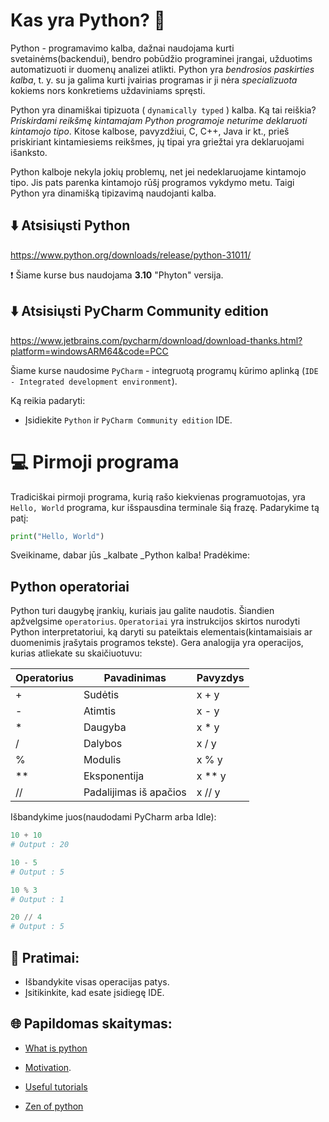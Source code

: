 # Kas yra Python? 🐍
 
Python - programavimo kalba, dažnai naudojama kurti svetainėms(backendui), bendro pobūdžio programinei įrangai, užduotims automatizuoti ir duomenų analizei atlikti. Python yra _bendrosios paskirties kalba_, t. y. su ja galima kurti įvairias programas ir ji nėra _specializuota_ kokiems nors konkretiems uždaviniams spręsti.
 
Python yra dinamiškai tipizuota ( `dynamically typed` ) kalba. Ką tai reiškia? _Priskirdami reikšmę kintamajam Python programoje neturime deklaruoti kintamojo tipo_. Kitose kalbose, pavyzdžiui, C, C++, Java ir kt., prieš priskiriant kintamiesiems reikšmes, jų tipai yra griežtai yra deklaruojami išanksto.
 
Python kalboje nekyla jokių problemų, net jei nedeklaruojame kintamojo tipo. Jis pats parenka kintamojo rūšį programos vykdymo metu. Taigi Python yra dinamišką tipizavimą naudojanti kalba.
 
 
## ⬇️ Atsisiųsti Python
 
https://www.python.org/downloads/release/python-31011/
 
❗ Šiame kurse bus naudojama **3.10** "Phyton" versija.
 
## ⬇️ Atsisiųsti PyCharm Community edition
 
https://www.jetbrains.com/pycharm/download/download-thanks.html?platform=windowsARM64&code=PCC
 
Šiame kurse naudosime `PyCharm` - integruotą programų kūrimo aplinką (`IDE - Integrated development environment`).
 
Ką reikia padaryti:
* Įsidiekite `Python` ir `PyCharm Community edition` IDE.
 
 
# 💻 Pirmoji programa
 
Tradiciškai pirmoji programa, kurią rašo kiekvienas programuotojas, yra `Hello, World` programa, kur išspausdina terminale šią frazę. Padarykime tą patį:
 
```python
print("Hello, World")
```
 
Sveikiname, dabar jūs _kalbate _Python kalba! Pradėkime:
 
## Python operatoriai
 
Python turi daugybę įrankių, kuriais jau galite naudotis. Šiandien apžvelgsime `operatorius`.
`Operatoriai` yra instrukcijos skirtos nurodyti Python interpretatoriui, ką daryti su pateiktais elementais(kintamaisiais ar duomenimis įrašytais programos tekste). Gera analogija yra operacijos, kurias atliekate su skaičiuotuvu:
 
| Operatorius | Pavadinimas | Pavyzdys |
| ------------- | ------------- | ------------- |
| + | Sudėtis | x + y |
| - | Atimtis | x - y |
| * | Daugyba | x * y |
| / | Dalybos | x / y |
| % | Modulis | x % y |
| ** | Eksponentija | x ** y |
| // | Padalijimas iš apačios | x // y |
 
Išbandykime juos(naudodami PyCharm arba Idle):
 
```python
10 + 10
# Output : 20
```
 
```python
10 - 5
# Output : 5
```
 
```python
10 % 3
# Output : 1
```
 
 
```python
20 // 4
# Output : 5
```
 
## 🧠 Pratimai:
 
* Išbandykite visas  operacijas patys.
* Įsitikinkite, kad esate įsidiegę IDE.
 
 
## 🌐 Papildomas skaitymas:
 
* [What is python](https://www.python.org/doc/essays/blurb/)
 
* [Motivation](https://www.simplilearn.com/tutorials/python-tutorial/why-learn-python#:~:text=Python%20yra%20labai%20populiari,kaip%20pagrindinė%20programavimo%20kalba).
 
* [Useful tutorials](https://www.w3schools.com/python/python_intro.asp)
 
* [Zen of python](https://peps.python.org/pep-0020/)
 